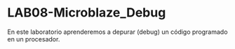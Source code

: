 # LAB08-Microblaze_Debug
En este laboratorio aprenderemos a depurar (debug) un código programado en un procesador.
